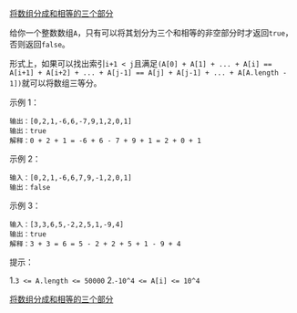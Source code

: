 [将数组分成和相等的三个部分](https://leetcode-cn.com/problems/partition-array-into-three-parts-with-equal-sum/)

给你一个整数数组`A`，只有可以将其划分为三个和相等的非空部分时才返回`true`，否则返回`false`。

形式上，如果可以找出索引`i+1 < j`且满足`(A[0] + A[1] + ... + A[i] == A[i+1] + A[i+2] + ... + A[j-1] == A[j] + A[j-1] + ... + A[A.length - 1])`就可以将数组三等分。

示例 1：

```
输出：[0,2,1,-6,6,-7,9,1,2,0,1]
输出：true
解释：0 + 2 + 1 = -6 + 6 - 7 + 9 + 1 = 2 + 0 + 1
```

示例 2：

```
输入：[0,2,1,-6,6,7,9,-1,2,0,1]
输出：false
```

示例 3：

```
输入：[3,3,6,5,-2,2,5,1,-9,4]
输出：true
解释：3 + 3 = 6 = 5 - 2 + 2 + 5 + 1 - 9 + 4 
```

提示：

1.`3 <= A.length <= 50000`
2.`-10^4 <= A[i] <= 10^4`

[将数组分成和相等的三个部分](https://leetcode-cn.com/problems/partition-array-into-three-parts-with-equal-sum/solution/jiang-shu-zu-fen-cheng-he-xiang-deng-de-san-ge-b-5/)